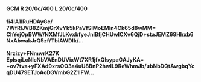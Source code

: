#### GCM R 20/0c/400 L 20/0c/400
**fi4lA1IRuHDAyGc/**<br/>**7WfRIJVB8ZKmjGrXvYk5kPaVfSlMoEMln4Ck65d8wMM=**<br/>**ChYejOpBWW/NXMfJLKvxbfyeJnIBfjCHUwICXv6QjD+staJEMZ69Hhxb6NxAbwakJrQ5zf/TbiAWDlk/...**<br/><br/>
**Nrzizy+FNmwrK27K**<br/>**EplsqiLcNIcNbVAEnDUVixWt7XR1jfxQlsypaGAJyKA=**<br/>**+ov7tva+yFXAd9xrsOO3a4uU8BnP2hwIL9ReWhmJb/ubNbDQtAwgbqYcqDU479ETJoAoD3VmbG2Z1lFW...**